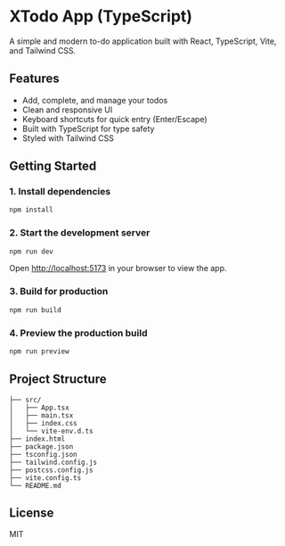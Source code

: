 # XTodo App (TypeScript)

A simple and modern to-do application built with React, TypeScript, Vite, and Tailwind CSS.

## Features
- Add, complete, and manage your todos
- Clean and responsive UI
- Keyboard shortcuts for quick entry (Enter/Escape)
- Built with TypeScript for type safety
- Styled with Tailwind CSS

## Getting Started

### 1. Install dependencies
```bash
npm install
```

### 2. Start the development server
```bash
npm run dev
```

Open [http://localhost:5173](http://localhost:5173) in your browser to view the app.

### 3. Build for production
```bash
npm run build
```

### 4. Preview the production build
```bash
npm run preview
```

## Project Structure
```
├── src/
│   ├── App.tsx
│   ├── main.tsx
│   ├── index.css
│   └── vite-env.d.ts
├── index.html
├── package.json
├── tsconfig.json
├── tailwind.config.js
├── postcss.config.js
├── vite.config.ts
└── README.md
```

## License
MIT
